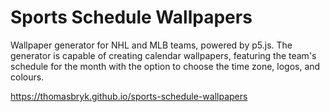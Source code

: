# Sports Schedule Wallpapers

Wallpaper generator for NHL and MLB teams, powered by p5.js. The generator is capable of creating calendar wallpapers, featuring the team's schedule for the month with the option to choose the time zone, logos, and colours.

https://thomasbryk.github.io/sports-schedule-wallpapers
